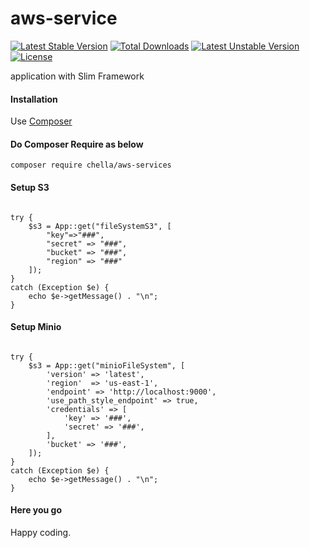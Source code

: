 # aws-service

[![Latest Stable Version](https://poser.pugx.org/chella/aws-services/v/stable)](https://packagist.org/packages/chella/aws-services)
[![Total Downloads](https://poser.pugx.org/chella/aws-services/downloads)](https://packagist.org/packages/chella/aws-services)
[![Latest Unstable Version](https://poser.pugx.org/chella/aws-services/v/unstable)](https://packagist.org/packages/chella/aws-services)
[![License](https://poser.pugx.org/chella/aws-services/license)](https://packagist.org/packages/chella/aws-services)

application with Slim Framework

#### Installation

Use [Composer](https://getcomposer.org/)

#### Do Composer Require as below

```
composer require chella/aws-services
```

#### Setup S3

```use Tnq\AwsService\App;

try {
    $s3 = App::get("fileSystemS3", [
        "key"=>"###",
        "secret" => "###",
        "bucket" => "###",
        "region" => "###"
    ]);
}
catch (Exception $e) {
    echo $e->getMessage() . "\n";
}

```

#### Setup Minio

```use Tnq\AwsService\App;

try {
    $s3 = App::get("minioFileSystem", [
        'version' => 'latest',
        'region'  => 'us-east-1',
        'endpoint' => 'http://localhost:9000',
        'use_path_style_endpoint' => true,
        'credentials' => [
            'key' => '###',
            'secret' => '###',
        ],
        'bucket' => '###',
    ]);
}
catch (Exception $e) {
    echo $e->getMessage() . "\n";
}

```

#### Here you go

Happy coding.
